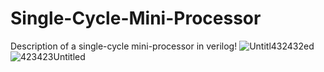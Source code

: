 # Single-Cycle-Mini-Processor
Description of a single-cycle mini-processor in verilog! 
![Untitl432432ed](https://github.com/KKMOfficial/Single-Cycle-Mini-Processor/assets/89024919/7f403cd3-afbf-4934-8581-69acdd77b2cd)
![423423Untitled](https://github.com/KKMOfficial/Single-Cycle-Mini-Processor/assets/89024919/7301a428-5fc2-485a-96a0-aaa3178468a2)

